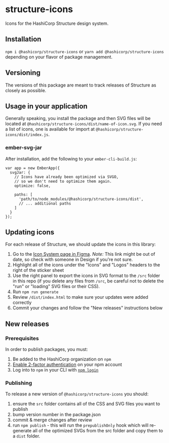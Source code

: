 # structure-icons
Icons for the HashiCorp Structure design system.

## Installation
`npm i @hashicorp/structure-icons` or `yarn add @hashicorp/structure-icons`
depending on your flavor of package management.

## Versioning
The versions of this package are meant to track releases of Structure as closely
as possible.

## Usage in your application
Generally speaking, you install the package and then SVG files will be located
at `@hashicorp/structure-icons/dist/name-of-icon.svg`. If you need a list of
icons, one is available for import at `@hashicorp/structure-icons/dist/index.js`.

### ember-svg-jar
After installation, add the following to your `ember-cli-build.js`:

```
var app = new EmberApp({
  svgJar: {
    // Icons have already been optimized via SVGO,
    // so we don't need to optimize them again.
    optimize: false,

    paths: [
      'path/to/node_modules/@hashicorp/structure-icons/dist',
      // ... additional paths
    ]
  }
});
```

## Updating icons
For each release of Structure, we should update the icons in this library:

1. Go to the [Icon System page in Figma](https://www.figma.com/file/B7yd8loYS7nA2TiQcJ8UtV/Structure-1.9?node-id=0%3A64). _Note:_ This link might be out of date, so check with someone in Design if you're not sure.
1. Highlight all of the icons under the "Icons" and "Logos" headers to the right of the sticker sheet
1. Use the right panel to export the icons in SVG format to the `/src` folder in this repo (if you delete any files from `/src`, be careful not to delete the "run" or "loading" SVG files or their CSS).
1. Run `npm run generate`
1. Review `/dist/index.html` to make sure your updates were added correctly
1. Commit your changes and follow the "New releases" instructions below

## New releases

### Prerequisites

In order to publish packages, you must:

1. Be added to the HashiCorp organization on `npm`
2. [Enable 2-factor authentication](https://docs.npmjs.com/configuring-two-factor-authentication) on your npm account
3. Log into to `npm` in your CLI with [`npm login`](https://docs.npmjs.com/cli/adduser)

### Publishing

To release a new version of `@hashicorp/structure-icons` you should:

1. ensure the `src` folder contains all of the CSS and SVG files you want to publish
1. bump version number in the package.json
1. commit & merge changes after review
1. run `npm publish` - this will run the `prepublishOnly` hook which will
   re-generate all of the optimized SVGs from the src folder and copy them to a
   `dist` folder.
